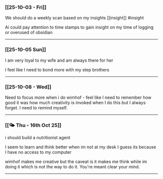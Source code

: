 ### [[25-10-03 - Fri]]

We should do a weekly scan based on my insights [[insight]] #insight

Ai could pay attention to time stamps to gain insight on my time of logging or overused of obsidian

---

### [[25-10-05 Sun]]

I am very loyal to my wife and am always there for her

I feel like I need to bond more with my step brothers

---

### [[25-10-08 - Wed]]

Need to focus more when i do wimhof - feel like I need to remember how good it was how much creativity is invoked when I do this but I always forget. I need to remind myself.

---

### [[🌤️ Thu - 16th Oct 25]]

i should build a nutritionist agent

I seem to learn and think better when im not at my desk I guess its because I have no access to my computer

wimhof makes me creative but the caveat is it makes me think while im doing it which is not the way to do it. You're meant clear your mind.

---
